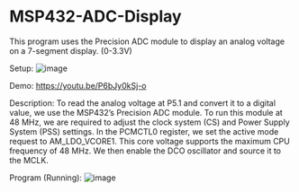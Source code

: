 # MSP432-ADC-Display
This program uses the Precision ADC module to display an analog voltage on a 7-segment display. (0-3.3V)

Setup:
![image](https://user-images.githubusercontent.com/62213019/111051088-60e11a00-8405-11eb-9c94-2412668cdf4c.png)

Demo:
https://youtu.be/P6bJy0kSj-o

Description:
To read the analog voltage at P5.1 and convert it to a digital value, we use the MSP432’s
Precision ADC module. To run this module at 48 MHz, we are required to adjust the clock
system (CS) and Power Supply System (PSS) settings. In the PCMCTL0 register, we set the
active mode request to AM_LDO_VCORE1. This core voltage supports the maximum CPU
frequency of 48 MHz. We then enable the DCO oscillator and source it to the MCLK. 

Program (Running):
![image](https://user-images.githubusercontent.com/62213019/111051019-01830a00-8405-11eb-80b4-b214870ffcf2.png)

